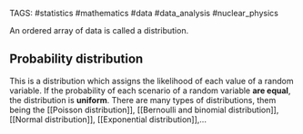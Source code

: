 TAGS: #statistics #mathematics #data #data_analysis #nuclear_physics 

An ordered array of data is called a distribution. 

## Probability distribution
This is a distribution which assigns the likelihood of each value of a random variable. If the probability of each scenario of a random variable **are equal**, the distribution is **uniform**. There are many types of distributions, them being the [[Poisson distribution]], [[Bernoulli and binomial distribution]], [[Normal distribution]], [[Exponential distribution]],...


